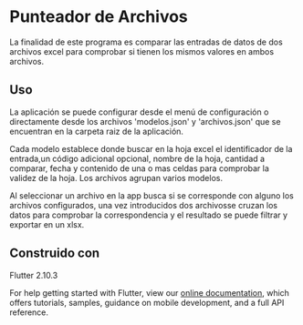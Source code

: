 # Punteador de Archivos

La finalidad de este programa es comparar las entradas de datos de dos archivos excel
para comprobar si tienen los mismos valores en ambos archivos.

## Uso

La aplicación se puede configurar desde el menú de configuración o directamente 
desde los archivos 'modelos.json' y 'archivos.json' que se encuentran en la carpeta 
raiz de la aplicación.

Cada modelo establece donde buscar en la hoja excel el identificador de la entrada,un código
adicional opcional, nombre de la hoja, cantidad a comparar, fecha y contenido de una o mas celdas 
para comprobar la validez de la hoja. Los archivos agrupan varios modelos.

Al seleccionar un archivo en la app busca si se corresponde con alguno los archivos configurados, 
una vez introducidos dos archivosse cruzan los datos para comprobar la correspondencia y el resultado 
se puede filtrar y exportar en un xlsx.

## Construido con 

Flutter 2.10.3

For help getting started with Flutter, view our
[online documentation](https://flutter.dev/docs), which offers tutorials,
samples, guidance on mobile development, and a full API reference.
